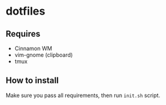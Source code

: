 # dotfiles

## Requires
  * Cinnamon WM
  * vim-gnome (clipboard)
  * tmux
  
## How to install
Make sure you pass all requirements, then run `init.sh` script. 

